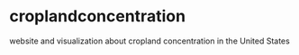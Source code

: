 # croplandconcentration
website and visualization about cropland concentration in the United States
